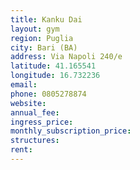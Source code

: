 ```yaml
---
title: Kanku Dai
layout: gym
region: Puglia
city: Bari (BA)
address: Via Napoli 240/e
latitude: 41.165541
longitude: 16.732236
email: 
phone: 0805278874
website: 
annual_fee: 
ingress_price: 
monthly_subscription_price: 
structures: 
rent: 
---
```


